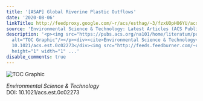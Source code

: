 ```yaml
---
title: '[ASAP] Global Riverine Plastic Outflows'
date: '2020-08-06'
linkTitle: http://feedproxy.google.com/~r/acs/esthag/~3/fzxUOpHO6YU/acs.est.0c02273
source: 'Environmental Science & Technology: Latest Articles (ACS Publications)'
description: '<p><img src="https://pubs.acs.org/na101/home/literatum/publisher/achs/journals/content/esthag/0/esthag.ahead-of-print/acs.est.0c02273/20200806/images/medium/es0c02273_0007.gif"
  alt="TOC Graphic"/></p><div><cite>Environmental Science & Technology</cite></div><div>DOI:
  10.1021/acs.est.0c02273</div><img src="http://feeds.feedburner.com/~r/acs/esthag/~4/fzxUOpHO6YU"
  height="1" width="1" ...'
disable_comments: true
---
```

<p><img src="https://pubs.acs.org/na101/home/literatum/publisher/achs/journals/content/esthag/0/esthag.ahead-of-print/acs.est.0c02273/20200806/images/medium/es0c02273_0007.gif" alt="TOC Graphic"/></p><div><cite>Environmental Science & Technology</cite></div><div>DOI: 10.1021/acs.est.0c02273</div><img src="http://feeds.feedburner.com/~r/acs/esthag/~4/fzxUOpHO6YU" height="1" width="1" ...